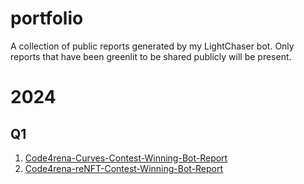 # portfolio
A collection of public reports generated by my LightChaser bot. Only reports that have been greenlit to be shared publicly will be present.

# 2024 
## Q1

1. [Code4rena-Curves-Contest-Winning-Bot-Report](https://github.com/code-423n4/2024-01-curves/blob/main/bot-report.md)
2. [Code4rena-reNFT-Contest-Winning-Bot-Report](https://github.com/code-423n4/2024-01-renft/blob/main/bot-report.md)
